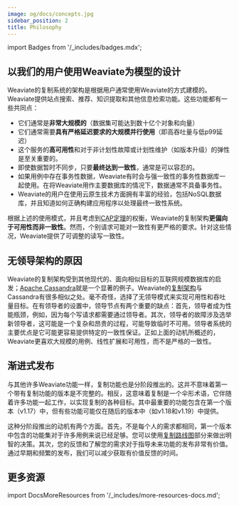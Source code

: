 ```yaml
---
image: og/docs/concepts.jpg
sidebar_position: 2
title: Philosophy
---
```


import Badges from '/_includes/badges.mdx';

<Badges/>

## 以我们的用户使用Weaviate为模型的设计

Weaviate的复制系统的架构是根据用户通常使用Weaviate的方式建模的。Weaviate提供站点搜索、推荐、知识提取和其他信息检索功能。这些功能都有一些共同点：
* 它们通常是**非常大规模的**（数据集可能达到数十亿个对象和向量）
* 它们通常需要**具有严格延迟要求的大规模并行使用**（即高吞吐量与低p99延迟）
* 这个服务的**高可用性**和对于非计划性故障或计划性维护（如版本升级）的弹性是至关重要的。
* 即使数据暂时不同步，只要**最终达到一致性**，通常是可以容忍的。
* 如果用例中存在事务性数据，Weaviate有时会与强一致性的事务性数据库一起使用。在将Weaviate用作主要数据库的情况下，数据通常不具备事务性。
* Weaviate的用户在使用云原生技术方面拥有丰富的经验，包括NoSQL数据库，并且知道如何正确构建应用程序以处理最终一致性系统。

根据上述的使用模式，并且考虑到[CAP定理](./index.md#cap-theorem)的权衡，Weaviate的复制架构**更偏向于可用性而非一致性**。然而，个别请求可能对一致性有更严格的要求。针对这些情况，Weaviate提供了可调整的读写一致性。

## 无领导架构的原因

Weaviate的复制架构受到其他现代的、面向相似目标的互联网规模数据库的启发；[Apache Cassandra](https://cassandra.apache.org/_/index.html)就是一个显著的例子。Weaviate的[复制架构](./cluster-architecture.md)与Cassandra有很多相似之处。毫不奇怪，选择了无领导模式来实现可用性和吞吐量目标。在有领导者的设置中，领导节点有两个重要的缺点：首先，领导者成为性能瓶颈，例如，因为每个写请求都需要通过领导者。其次，领导者的故障涉及选举新领导者，这可能是一个复杂和昂贵的过程，可能导致临时不可用。领导者系统的主要优点是它可能更容易提供特定的一致性保证。正如上面的动机所概述的，Weaviate更喜欢大规模的用例、线性扩展和可用性，而不是严格的一致性。

## 渐进式发布

与其他许多Weaviate功能一样，复制功能也是分阶段推出的。这并不意味着第一个带有复制功能的版本是不完整的。相反，这意味着复制是一个伞形术语，它伴随着许多功能一起工作，以实现复制的各种目标。其中最重要的功能包含在第一个版本（v1.17）中，但有些功能可能仅在随后的版本中（如v1.18和v1.19）中提供。

这种分阶段推出的动机有两个方面。首先，不是每个人的需求都相同，第一个版本中包含的功能集对于许多用例来说已经足够。您可以使用[复制路线图](./index.md#roadmap)部分来做出明智的决策。其次，您的反馈和了解您的需求对于指导未来功能的发布非常有价值。通过早期和频繁的发布，我们可以减少获取有价值反馈的时间。

## 更多资源

import DocsMoreResources from '/_includes/more-resources-docs.md';

<DocsMoreResources />